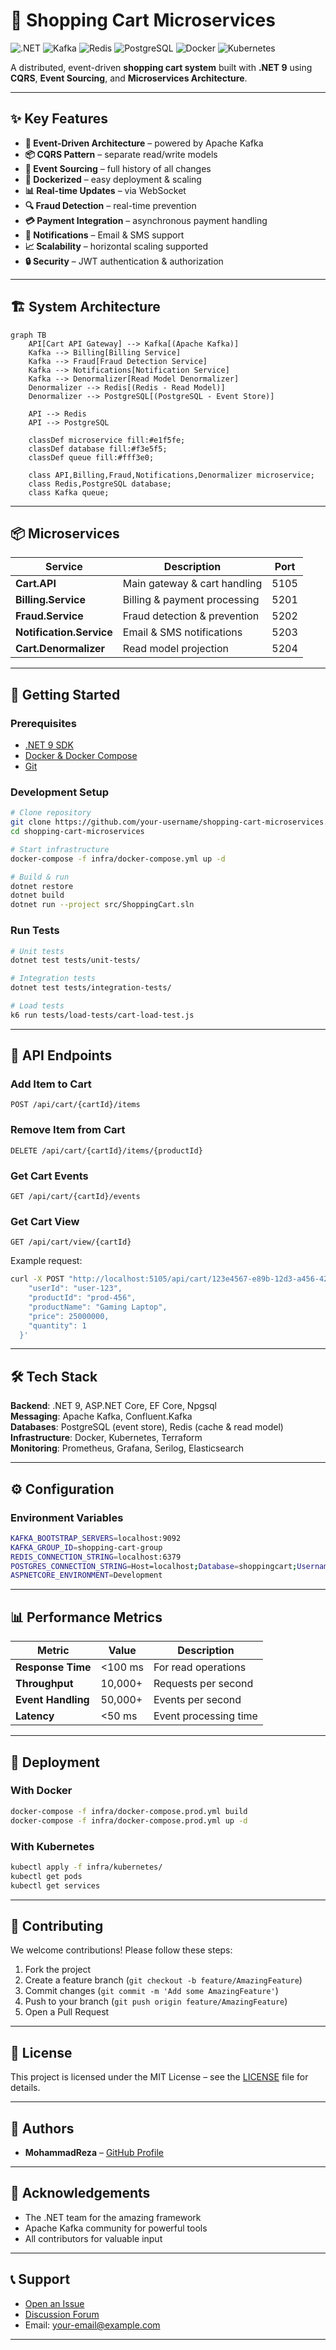 # 🛒 Shopping Cart Microservices

![.NET](https://img.shields.io/badge/.NET-9.0-512BD4?logo=dotnet)
![Kafka](https://img.shields.io/badge/Apache%20Kafka-2.3-231F20?logo=apachekafka)
![Redis](https://img.shields.io/badge/Redis-7.0-DC382D?logo=redis)
![PostgreSQL](https://img.shields.io/badge/PostgreSQL-15-4169E1?logo=postgresql)
![Docker](https://img.shields.io/badge/Docker-24.0-2496ED?logo=docker)
![Kubernetes](https://img.shields.io/badge/Kubernetes-1.28-326CE5?logo=kubernetes)

A distributed, event-driven **shopping cart system** built with **.NET 9** using **CQRS**, **Event Sourcing**, and **Microservices Architecture**.

---

## ✨ Key Features

- **🎯 Event-Driven Architecture** – powered by Apache Kafka  
- **📦 CQRS Pattern** – separate read/write models  
- **🔄 Event Sourcing** – full history of all changes  
- **🐳 Dockerized** – easy deployment & scaling  
- **📊 Real-time Updates** – via WebSocket  
- **🔍 Fraud Detection** – real-time prevention  
- **💳 Payment Integration** – asynchronous payment handling  
- **📱 Notifications** – Email & SMS support  
- **📈 Scalability** – horizontal scaling supported  
- **🔒 Security** – JWT authentication & authorization  

---

## 🏗️ System Architecture

```mermaid
graph TB
    API[Cart API Gateway] --> Kafka[(Apache Kafka)]
    Kafka --> Billing[Billing Service]
    Kafka --> Fraud[Fraud Detection Service]
    Kafka --> Notifications[Notification Service]
    Kafka --> Denormalizer[Read Model Denormalizer]
    Denormalizer --> Redis[(Redis - Read Model)]
    Denormalizer --> PostgreSQL[(PostgreSQL - Event Store)]
    
    API --> Redis
    API --> PostgreSQL
    
    classDef microservice fill:#e1f5fe;
    classDef database fill:#f3e5f5;
    classDef queue fill:#fff3e0;
    
    class API,Billing,Fraud,Notifications,Denormalizer microservice;
    class Redis,PostgreSQL database;
    class Kafka queue;
```

---

## 📦 Microservices

| Service               | Description                   | Port |
|------------------------|-------------------------------|------|
| **Cart.API**           | Main gateway & cart handling | 5105 |
| **Billing.Service**    | Billing & payment processing | 5201 |
| **Fraud.Service**      | Fraud detection & prevention | 5202 |
| **Notification.Service** | Email & SMS notifications  | 5203 |
| **Cart.Denormalizer**  | Read model projection        | 5204 |

---

## 🚀 Getting Started

### Prerequisites

- [.NET 9 SDK](https://dotnet.microsoft.com/download/dotnet/9.0)  
- [Docker & Docker Compose](https://docs.docker.com/get-docker/)  
- [Git](https://git-scm.com/)  

### Development Setup

```bash
# Clone repository
git clone https://github.com/your-username/shopping-cart-microservices.git
cd shopping-cart-microservices

# Start infrastructure
docker-compose -f infra/docker-compose.yml up -d

# Build & run
dotnet restore
dotnet build
dotnet run --project src/ShoppingCart.sln
```

### Run Tests

```bash
# Unit tests
dotnet test tests/unit-tests/

# Integration tests
dotnet test tests/integration-tests/

# Load tests
k6 run tests/load-tests/cart-load-test.js
```

---

## 📡 API Endpoints

### Add Item to Cart
```http
POST /api/cart/{cartId}/items
```

### Remove Item from Cart
```http
DELETE /api/cart/{cartId}/items/{productId}
```

### Get Cart Events
```http
GET /api/cart/{cartId}/events
```

### Get Cart View
```http
GET /api/cart/view/{cartId}
```

Example request:
```bash
curl -X POST "http://localhost:5105/api/cart/123e4567-e89b-12d3-a456-426614174000/items"   -H "Content-Type: application/json"   -d '{
    "userId": "user-123",
    "productId": "prod-456",
    "productName": "Gaming Laptop",
    "price": 25000000,
    "quantity": 1
  }'
```

---

## 🛠️ Tech Stack

**Backend**: .NET 9, ASP.NET Core, EF Core, Npgsql  
**Messaging**: Apache Kafka, Confluent.Kafka  
**Databases**: PostgreSQL (event store), Redis (cache & read model)  
**Infrastructure**: Docker, Kubernetes, Terraform  
**Monitoring**: Prometheus, Grafana, Serilog, Elasticsearch  

---

## ⚙️ Configuration

### Environment Variables
```bash
KAFKA_BOOTSTRAP_SERVERS=localhost:9092
KAFKA_GROUP_ID=shopping-cart-group
REDIS_CONNECTION_STRING=localhost:6379
POSTGRES_CONNECTION_STRING=Host=localhost;Database=shoppingcart;Username=postgres;Password=password
ASPNETCORE_ENVIRONMENT=Development
```

---

## 📊 Performance Metrics

| Metric           | Value    | Description            |
|------------------|----------|------------------------|
| **Response Time**| <100 ms  | For read operations    |
| **Throughput**   | 10,000+  | Requests per second    |
| **Event Handling**| 50,000+ | Events per second      |
| **Latency**      | <50 ms   | Event processing time  |

---

## 🚀 Deployment

### With Docker
```bash
docker-compose -f infra/docker-compose.prod.yml build
docker-compose -f infra/docker-compose.prod.yml up -d
```

### With Kubernetes
```bash
kubectl apply -f infra/kubernetes/
kubectl get pods
kubectl get services
```

---

## 🤝 Contributing

We welcome contributions! Please follow these steps:  
1. Fork the project  
2. Create a feature branch (`git checkout -b feature/AmazingFeature`)  
3. Commit changes (`git commit -m 'Add some AmazingFeature'`)  
4. Push to your branch (`git push origin feature/AmazingFeature`)  
5. Open a Pull Request  

---

## 📄 License

This project is licensed under the MIT License – see the [LICENSE](LICENSE) file for details.

---

## 👥 Authors

- **MohammadReza** – [GitHub Profile](https://github.com/your-username)

---

## 🙏 Acknowledgements

- The .NET team for the amazing framework  
- Apache Kafka community for powerful tools  
- All contributors for valuable input  

---

## 📞 Support

- [Open an Issue](https://github.com/your-username/shopping-cart-microservices/issues)  
- [Discussion Forum](https://github.com/your-username/shopping-cart-microservices/discussions)  
- Email: your-email@example.com  

---
